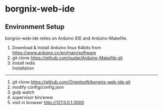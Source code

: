 # borgnix-web-ide
Environment Setup
-----------------
borgnix-web-ide relies on Arduino IDE and Arduino-Makefile.  
1. Download & Install Arduino linux 64bits from https://www.arduino.cc/en/main/software  
2. git clone https://github.com/sudar/Arduino-Makefile.git  
3. Install redis  
Installation
------------
1. git clone https://github.com/Orientsoft/borgnix-web-ide.git  
2. modify config/config.json
3. gulp watch  
4. supervisor bin/www  
5. visit in browser http://127.0.0.1:3000  
